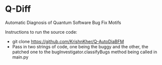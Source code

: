 # Q-Diff
Automatic Diagnosis of Quantum Software Bug Fix Motifs

Instructions to run the source code:

- git clone https://github.com/KrishnKher/Q-AutoDiaBFM
- Pass in two strings of code, one being the buggy and the other, the patched one to the bugInvestigator.classifyBugs method being called in main.py
